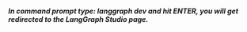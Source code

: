 ##### In command prompt type: *langgraph dev* and hit ENTER, you will get redirected to the **LangGraph Studio** page.
